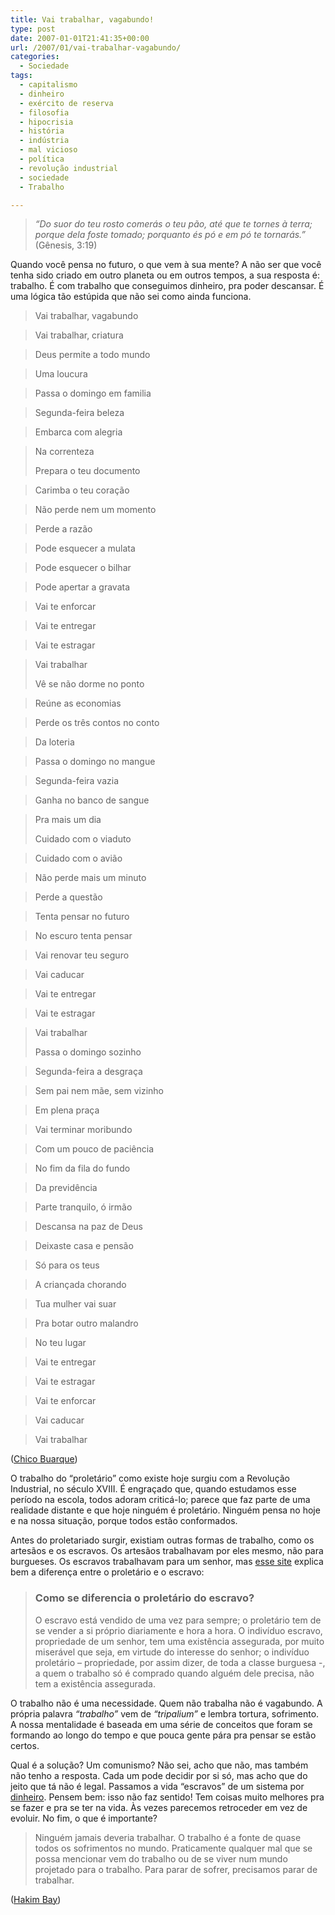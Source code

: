 ```yaml
---
title: Vai trabalhar, vagabundo!
type: post
date: 2007-01-01T21:41:35+00:00
url: /2007/01/vai-trabalhar-vagabundo/
categories:
  - Sociedade
tags:
  - capitalismo
  - dinheiro
  - exército de reserva
  - filosofia
  - hipocrisia
  - história
  - indústria
  - mal vicioso
  - política
  - revolução industrial
  - sociedade
  - Trabalho

---
```

> _“Do suor do teu rosto comerás o teu pão, até que te tornes à terra; porque dela foste tomado; porquanto és pó e em pó te tornarás.”_ (Gênesis, 3:19)

Quando você pensa no futuro, o que vem à sua mente? A não ser que você tenha sido criado em outro planeta ou em outros tempos, a sua resposta é: trabalho. É com trabalho que conseguimos dinheiro, pra poder descansar. É uma lógica tão estúpida que não sei como ainda funciona.

> Vai trabalhar, vagabundo

> Vai trabalhar, criatura

> Deus permite a todo mundo

> Uma loucura

> Passa o domingo em familia

> Segunda-feira beleza

> Embarca com alegria

> Na correnteza
>
> Prepara o teu documento

> Carimba o teu coração

> Não perde nem um momento

> Perde a razão

> Pode esquecer a mulata

> Pode esquecer o bilhar

> Pode apertar a gravata

> Vai te enforcar

> Vai te entregar

> Vai te estragar

> Vai trabalhar
>
> Vê se não dorme no ponto

> Reúne as economias

> Perde os três contos no conto

> Da loteria

> Passa o domingo no mangue

> Segunda-feira vazia

> Ganha no banco de sangue

> Pra mais um dia
>
> Cuidado com o viaduto

> Cuidado com o avião

> Não perde mais um minuto

> Perde a questão

> Tenta pensar no futuro

> No escuro tenta pensar

> Vai renovar teu seguro

> Vai caducar

> Vai te entregar

> Vai te estragar

> Vai trabalhar
>
> Passa o domingo sozinho

> Segunda-feira a desgraça

> Sem pai nem mãe, sem vizinho

> Em plena praça

> Vai terminar moribundo

> Com um pouco de paciência

> No fim da fila do fundo

> Da previdência

> Parte tranquilo, ó irmão

> Descansa na paz de Deus

> Deixaste casa e pensão

> Só para os teus

> A criançada chorando

> Tua mulher vai suar

> Pra botar outro malandro

> No teu lugar

> Vai te entregar

> Vai te estragar

> Vai te enforcar

> Vai caducar

> Vai trabalhar

([Chico Buarque][1])

O trabalho do “proletário” como existe hoje surgiu com a Revolução Industrial, no século XVIII. É engraçado que, quando estudamos esse período na escola, todos adoram criticá-lo; parece que faz parte de uma realidade distante e que hoje ninguém é proletário. Ninguém pensa no hoje e na nossa situação, porque todos estão conformados.

Antes do proletariado surgir, existiam outras formas de trabalho, como os artesãos e os escravos. Os artesãos trabalhavam por eles mesmo, não para burgueses. Os escravos trabalhavam para um senhor, mas [esse site][2] explica bem a diferença entre o proletário e o escravo:

> ### Como se diferencia o proletário do escravo?
>
> O escravo está vendido de uma vez para sempre; o proletário tem de se vender a si próprio diariamente e hora a hora. O indivíduo escravo, propriedade de um senhor, tem uma existência assegurada, por muito miserável que seja, em virtude do interesse do senhor; o indivíduo proletário – propriedade, por assim dizer, de toda a classe burguesa -, a quem o trabalho só é comprado quando alguém dele precisa, não tem a existência assegurada.

O trabalho não é uma necessidade. Quem não trabalha não é vagabundo. A própria palavra _“trabalho”_ vem de _“tripalium”_ e lembra tortura, sofrimento. A nossa mentalidade é baseada em uma série de conceitos que foram se formando ao longo do tempo e que pouca gente pára pra pensar se estão certos.

Qual é a solução? Um comunismo? Não sei, acho que não, mas também não tenho a resposta. Cada um pode decidir por si só, mas acho que do jeito que tá não é legal. Passamos a vida “escravos” de um sistema por [dinheiro][3]. Pensem bem: isso não faz sentido! Tem coisas muito melhores pra se fazer e pra se ter na vida. Às vezes parecemos retroceder em vez de evoluir. No fim, o que é importante?

> Ninguém jamais deveria trabalhar. O trabalho é a fonte de quase todos os sofrimentos no mundo. Praticamente qualquer mal que se possa mencionar vem do trabalho ou de se viver num mundo projetado para o trabalho. Para parar de sofrer, precisamos parar de trabalhar.

([Hakim Bay][4])

 [1]: http://pt.wikipedia.org/wiki/Chico_Buarque
 [2]: http://www.marxists.org/portugues/marx/1847/11/principios-comunismo-oe.htm
 [3]: http://tiagomadeira.com/2006/12/a-necessidade-de-ter-dinheiro/
 [4]: http://pt.wikipedia.org/wiki/Hakim_Bey
